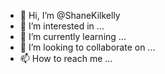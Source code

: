 - 👋 Hi, I’m @ShaneKilkelly
- 👀 I’m interested in ...
- 🌱 I’m currently learning ...
- 💞️ I’m looking to collaborate on ...
- 📫 How to reach me ...

<!---
ShaneKilkelly/ShaneKilkelly is a ✨ special ✨ repository because its `README.md` (this file) appears on your GitHub profile.
You can click the Preview link to take a look at your changes.
--->
